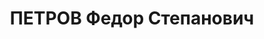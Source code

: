 ---
title: ПЕТРОВ Федор Степанович
description: "Род. в 1895, Самара, русский, б/п. Проживал: Самара. \n  Арестован 11.09.1937.\
  \ Обв. по ст. ст. 58-16, 58-8 и 58-11. Приговор: Верховный суд СССР, 25.11.1937\
  \ – ВМН. Расстрелян 25.11.1937, Одесса. \n  Реабилитирован верховным судом СССР\
  \ 10.06.1957"
---